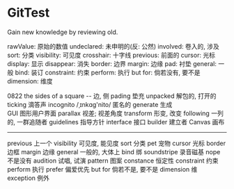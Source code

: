 # GitTest
Gain new knowledge by reviewing old.

rawValue: 原始的数值
undeclared: 未申明的(反: 公然)
involved: 卷入的, 涉及
sort:   分类
visibility: 可见度
crosshair:  十字线
previous:   前面的
cursor:     光标
display:    显示
disappear:   消失
border:      边界
margin:     边缘
pad:        衬垫
general:     一般
bind:       装订
constraint:     约束
perform:    执行
but for:    倘若没有, 要不是
dimension:   维度

0822
the sides of a square -- 边, 侧
pading      垫充
unpacked    解包的, 打开的
ticking     滴答声
incognito   /ˌɪnkɑɡ'nito/ 匿名的
generate    生成   
GUI         图形用户界面
parallax    视差; 视差角度
transform   形变, 改变
following   一列的, 一群追随者
guidelines  指导方针
interface   接口
builder     建立者
Canvas      画布
  
---

previous    上一个
visibility  可见度, 能见度
sort         分类
pet          宠物
cursor      光标
border      边框
margin       边缘
general      一般的, 大体上
bind        绑
soundstripe  录音磁基
nope        不是没有
audition    试唱, 试演
pattern     图案
constance    恒定性
constraint   约束
perform     执行
prefer      偏爱优先
but for     倘若不是, 要不是
dimension    维
exception    例外



